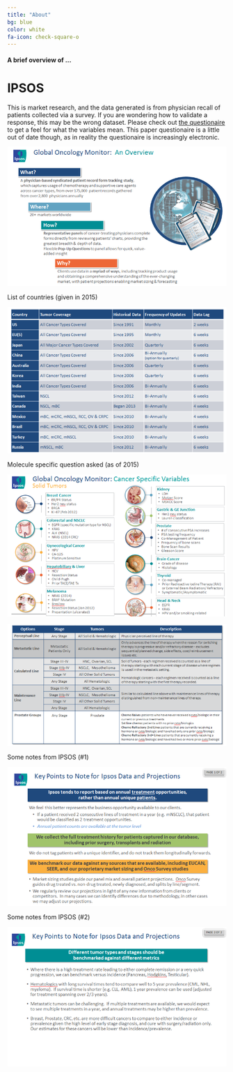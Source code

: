 ```yaml
---
title: "About"
bg: blue
color: white
fa-icon: check-square-o
---
```


#### A brief overview of ...

# IPSOS
<a name="basics" />

This is market research, and the data generated is from physician recall of patients collected via a survey. If you are wondering how to validate a response, this may be the wrong dataset. Please check out [the questionaire](files/IpsosQuestionnaire.pdf) to get a feel for what the variables mean. This paper questionaire
is a little out of date though, as in reality the questionaire is increasingly electronic.


![](img/what1.PNG)

List of countries (given in 2015)

![](img/what2.PNG)

Molecule specific question asked (as of 2015)

![](img/what3.PNG)

![](img/what5.PNG)

Some notes from IPSOS (#1)

![](img/what6.PNG)

Some notes from IPSOS (#2)

![](img/what7.PNG)
